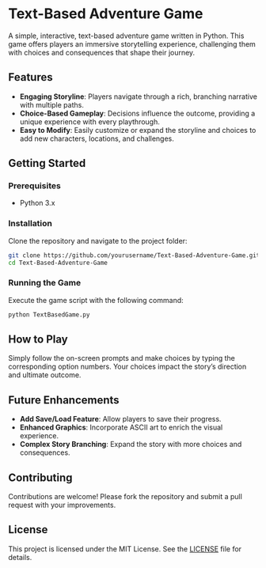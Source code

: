 # Text-Based Adventure Game

A simple, interactive, text-based adventure game written in Python. This game offers players an immersive storytelling experience, challenging them with choices and consequences that shape their journey.

## Features

- **Engaging Storyline**: Players navigate through a rich, branching narrative with multiple paths.
- **Choice-Based Gameplay**: Decisions influence the outcome, providing a unique experience with every playthrough.
- **Easy to Modify**: Easily customize or expand the storyline and choices to add new characters, locations, and challenges.

## Getting Started

### Prerequisites
- Python 3.x

### Installation
Clone the repository and navigate to the project folder:
```bash
git clone https://github.com/yourusername/Text-Based-Adventure-Game.git
cd Text-Based-Adventure-Game
```

### Running the Game
Execute the game script with the following command:
```bash
python TextBasedGame.py
```

## How to Play
Simply follow the on-screen prompts and make choices by typing the corresponding option numbers. Your choices impact the story’s direction and ultimate outcome.

## Future Enhancements
- **Add Save/Load Feature**: Allow players to save their progress.
- **Enhanced Graphics**: Incorporate ASCII art to enrich the visual experience.
- **Complex Story Branching**: Expand the story with more choices and consequences.

## Contributing
Contributions are welcome! Please fork the repository and submit a pull request with your improvements.

## License
This project is licensed under the MIT License. See the [LICENSE](LICENSE) file for details.
